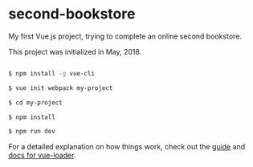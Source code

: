 # second-bookstore

My first Vue.js project, trying to complete an online second bookstore.

This project was initialized in May, 2018. 

```bash

$ npm install -g vue-cli

$ vue init webpack my-project

$ cd my-project

$ npm install

$ npm run dev
```

For a detailed explanation on how things work, check out the [guide](http://vuejs-templates.github.io/webpack/) and [docs for vue-loader](http://vuejs.github.io/vue-loader).
